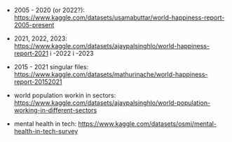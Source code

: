* 2005 - 2020 (or 2022?): https://www.kaggle.com/datasets/usamabuttar/world-happiness-report-2005-present

* 2021, 2022, 2023: https://www.kaggle.com/datasets/ajaypalsinghlo/world-happiness-report-2021 i -2022 i -2023

* 2015 - 2021 singular files: https://www.kaggle.com/datasets/mathurinache/world-happiness-report-20152021

* world population workin in sectors: https://www.kaggle.com/datasets/ajaypalsinghlo/world-population-working-in-different-sectors

* mental health in tech: https://www.kaggle.com/datasets/osmi/mental-health-in-tech-survey